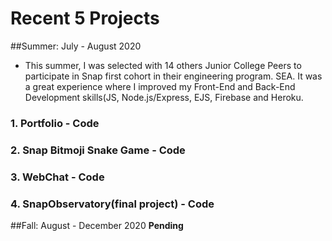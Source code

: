 # Recent 5 Projects



##Summer: July - August 2020
* This summer, I was selected with 14 others Junior College Peers to participate in Snap first cohort in their engineering program. SEA. It was a great experience where I improved my Front-End and Back-End Development skills(JS, Node.js/Express, EJS, Firebase and Heroku.

### 1. Portfolio - Code
### 2. Snap Bitmoji Snake Game - Code
### 3. WebChat - Code
### 4. SnapObservatory(final project) - Code


##Fall: August - December 2020
**Pending**
